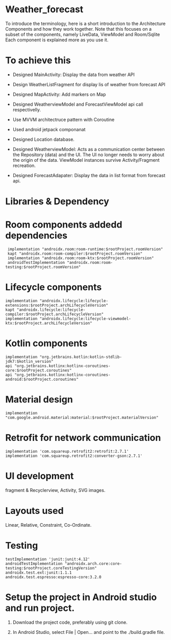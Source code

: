 # Weather_forecast

To introduce the terminology, here is a short introduction to the Architecture Components and how they work together. 
Note that this focuses on a subset of the components, namely LiveData, ViewModel and Room/Sqlite
Each component is explained more as you use it.

# To achieve this

 - Designed MainActivity: Display the data from weather API
 - Design WeatherListFragment for display lis of weather from forecast API
 - Designed MapActivity: Add markers on Map
 - Designed WeatherviewModel and ForecastViewModel api call respectivelly.
 
 - Use MVVM architectruce pattern with Coroutine

 - Used android jetpack componanat
 
 - Designed Location database.
 
 - Designed WeatherviewModel: Acts as a communication center between the Repository (data) and the UI. 
 The UI no longer needs to worry about the origin of the data. 
 ViewModel instances survive Activity/Fragment recreation.
 
  - Designed ForecastAdapater: Display the data in list format from forecast api.

# Libraries & Dependency 


# Room components addedd dependencies
 
     implementation "androidx.room:room-runtime:$rootProject.roomVersion"
     kapt "androidx.room:room-compiler:$rootProject.roomVersion"
     implementation "androidx.room:room-ktx:$rootProject.roomVersion"
     androidTestImplementation "androidx.room:room-testing:$rootProject.roomVersion"

# Lifecycle components

    implementation "androidx.lifecycle:lifecycle-extensions:$rootProject.archLifecycleVersion"
    kapt "androidx.lifecycle:lifecycle-compiler:$rootProject.archLifecycleVersion"
    implementation "androidx.lifecycle:lifecycle-viewmodel-ktx:$rootProject.archLifecycleVersion"

# Kotlin components

    implementation "org.jetbrains.kotlin:kotlin-stdlib-jdk7:$kotlin_version"
    api "org.jetbrains.kotlinx:kotlinx-coroutines-core:$rootProject.coroutines"
    api "org.jetbrains.kotlinx:kotlinx-coroutines-android:$rootProject.coroutines"

# Material design

    implementation "com.google.android.material:material:$rootProject.materialVersion"
    
# Retrofit for network communication 

    implementation 'com.squareup.retrofit2:retrofit:2.7.1'
    implementation 'com.squareup.retrofit2:converter-gson:2.7.1'
    
# UI development 
 fragment & Recyclerview, Activity, SVG images. 

# Layouts used 

  Linear, Relative, Constraint, Co-Ordinate.

# Testing

    testImplementation 'junit:junit:4.12'
    androidTestImplementation "androidx.arch.core:core-testing:$rootProject.coreTestingVersion"
    androidx.test.ext:junit:1.1.1
    androidx.test.espresso:espresso-core:3.2.0
   

# Setup the project in Android studio and run project.

1) Download the project code, preferably using git clone.

2) In Android Studio, select File | Open... and point to the ./build.gradle file.
